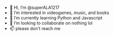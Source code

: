 - 👋 Hi, I’m @superALA1217
- 👀 I’m interested in videogames, music, and books
- 🌱 I’m currently learning Python and Javascript
- 💞️ I’m looking to collaborate on nothing lol
- 📫 please don't reach me
